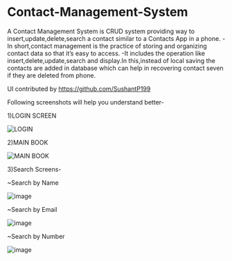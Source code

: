 # Contact-Management-System
A Contact Management System is CRUD system providing way to insert,update,delete,search a contact similar to a Contacts App in a phone.
  -In short,contact management is the practice of storing and organizing contact data so that it’s easy to access.
  -It includes the operation like insert,delete,update,search and display.In this,instead of local saving the contacts are added in database which can help in recovering            contact seven if they are deleted from phone.
 
 UI contributed by https://github.com/SushantP199
  
 Following screenshots will help you understand better-
 
 1)LOGIN SCREEN
 
 ![LOGIN](https://user-images.githubusercontent.com/55348832/89713790-a8a74b00-d9b7-11ea-81ce-edd654a32a30.png)

2)MAIN BOOK

![MAIN BOOK](https://user-images.githubusercontent.com/55348832/89714246-ed80b100-d9ba-11ea-98b2-546499e05107.png)

3)Search Screens-

  ~Search by Name 
  
   ![image](https://user-images.githubusercontent.com/55348832/89714358-8fa09900-d9bb-11ea-872c-4fd9d27792b2.png)
    
  ~Search by Email
  
   ![image](https://user-images.githubusercontent.com/55348832/89714372-a2b36900-d9bb-11ea-8b48-27fc90d94a8c.png)

  ~Search by Number
  
   ![image](https://user-images.githubusercontent.com/55348832/89714388-d42c3480-d9bb-11ea-8c70-fd6ceab69fd2.png)


